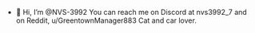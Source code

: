 - 👋 Hi, I’m @NVS-3992
You can reach me on Discord at nvs3992_7 and on Reddit, u/GreentownManager883
Cat and car lover. 

<!---
NVS-3992/NVS-3992 is a ✨ special ✨ repository because its `README.md` (this file) appears on your GitHub profile.
You can click the Preview link to take a look at your changes.
--->
